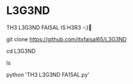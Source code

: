 # L3G3ND
TH3 L3G3ND FAISAL IS H3R3 -:)🍂



git clone https://github.com/itxfaisal65/L3G3ND

cd L3G3ND

ls

python 'TH3 L3G3ND FA15AL.py'
